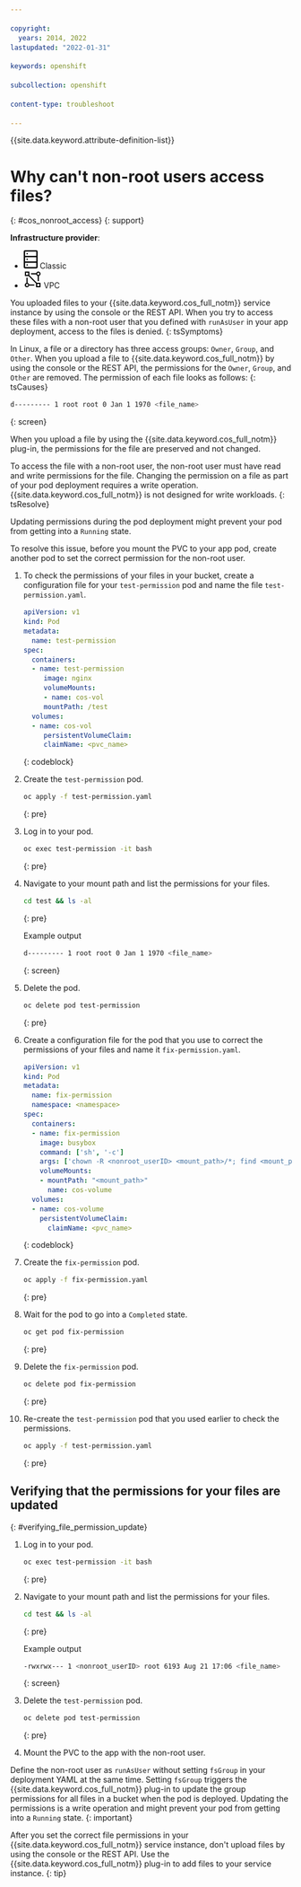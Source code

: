 ```yaml
---

copyright: 
  years: 2014, 2022
lastupdated: "2022-01-31"

keywords: openshift

subcollection: openshift

content-type: troubleshoot

---
```



{{site.data.keyword.attribute-definition-list}}


# Why can't non-root users access files?
{: #cos_nonroot_access}
{: support}

**Infrastructure provider**:
* ![Classic infrastructure provider icon.](images/icon-classic-2.svg) Classic
* ![VPC infrastructure provider icon.](images/icon-vpc-2.svg) VPC


You uploaded files to your {{site.data.keyword.cos_full_notm}} service instance by using the console or the REST API. When you try to access these files with a non-root user that you defined with `runAsUser` in your app deployment, access to the files is denied.
{: tsSymptoms}


In Linux, a file or a directory has three access groups: `Owner`, `Group`, and `Other`. When you upload a file to {{site.data.keyword.cos_full_notm}} by using the console or the REST API, the permissions for the `Owner`, `Group`, and `Other` are removed. The permission of each file looks as follows:
{: tsCauses}

```sh
d--------- 1 root root 0 Jan 1 1970 <file_name>
```
{: screen}

When you upload a file by using the {{site.data.keyword.cos_full_notm}} plug-in, the permissions for the file are preserved and not changed.


To access the file with a non-root user, the non-root user must have read and write permissions for the file. Changing the permission on a file as part of your pod deployment requires a write operation. {{site.data.keyword.cos_full_notm}} is not designed for write workloads.
{: tsResolve}

Updating permissions during the pod deployment might prevent your pod from getting into a `Running` state.

To resolve this issue, before you mount the PVC to your app pod, create another pod to set the correct permission for the non-root user.

1. To check the permissions of your files in your bucket, create a configuration file for your `test-permission` pod and name the file `test-permission.yaml`.
    ```yaml
    apiVersion: v1
    kind: Pod
    metadata:
      name: test-permission
    spec:
      containers:
      - name: test-permission
         image: nginx
         volumeMounts:
         - name: cos-vol
         mountPath: /test
      volumes:
      - name: cos-vol
         persistentVolumeClaim:
         claimName: <pvc_name>
   ```
   {: codeblock}

2. Create the `test-permission` pod.

    ```sh
    oc apply -f test-permission.yaml
    ```
    {: pre}

3. Log in to your pod.

    ```sh
    oc exec test-permission -it bash
    ```
    {: pre}

4. Navigate to your mount path and list the permissions for your files.

    ```sh
    cd test && ls -al
    ```
    {: pre}

    Example output

    ```sh
    d--------- 1 root root 0 Jan 1 1970 <file_name>
    ```
    {: screen}

5. Delete the pod.

    ```sh
    oc delete pod test-permission
    ```
    {: pre}

6. Create a configuration file for the pod that you use to correct the permissions of your files and name it `fix-permission.yaml`.

    ```yaml
    apiVersion: v1
    kind: Pod
    metadata:
      name: fix-permission
      namespace: <namespace>
    spec:
      containers:
      - name: fix-permission
        image: busybox
        command: ['sh', '-c']
        args: ['chown -R <nonroot_userID> <mount_path>/*; find <mount_path>/ -type d -print -exec chmod u=+rwx,g=+rx {} \;']
        volumeMounts:
        - mountPath: "<mount_path>"
          name: cos-volume
      volumes:
      - name: cos-volume
        persistentVolumeClaim:
          claimName: <pvc_name>
    ```
    {: codeblock}

3. Create the `fix-permission` pod.

    ```sh
    oc apply -f fix-permission.yaml
    ```
    {: pre}

4. Wait for the pod to go into a `Completed` state. 

    ```sh
    oc get pod fix-permission
    ```
    {: pre}

5. Delete the `fix-permission` pod.

    ```sh
    oc delete pod fix-permission
    ```
    {: pre}

5. Re-create the `test-permission` pod that you used earlier to check the permissions.

    ```sh
    oc apply -f test-permission.yaml
    ```
    {: pre}

## Verifying that the permissions for your files are updated
{: #verifying_file_permission_update}

1. Log in to your pod.

    ```sh
    oc exec test-permission -it bash
    ```
    {: pre}

2. Navigate to your mount path and list the permissions for your files.

    ```sh
    cd test && ls -al
    ```
    {: pre}

    Example output

    ```sh
    -rwxrwx--- 1 <nonroot_userID> root 6193 Aug 21 17:06 <file_name>
    ```
    {: screen}

6. Delete the `test-permission` pod.

    ```sh
    oc delete pod test-permission
    ```
    {: pre}

7. Mount the PVC to the app with the non-root user.


Define the non-root user as `runAsUser` without setting `fsGroup` in your deployment YAML at the same time. Setting `fsGroup` triggers the {{site.data.keyword.cos_full_notm}} plug-in to update the group permissions for all files in a bucket when the pod is deployed. Updating the permissions is a write operation and might prevent your pod from getting into a `Running` state.
{: important}

After you set the correct file permissions in your {{site.data.keyword.cos_full_notm}} service instance, don't upload files by using the console or the REST API. Use the {{site.data.keyword.cos_full_notm}} plug-in to add files to your service instance.
{: tip}






